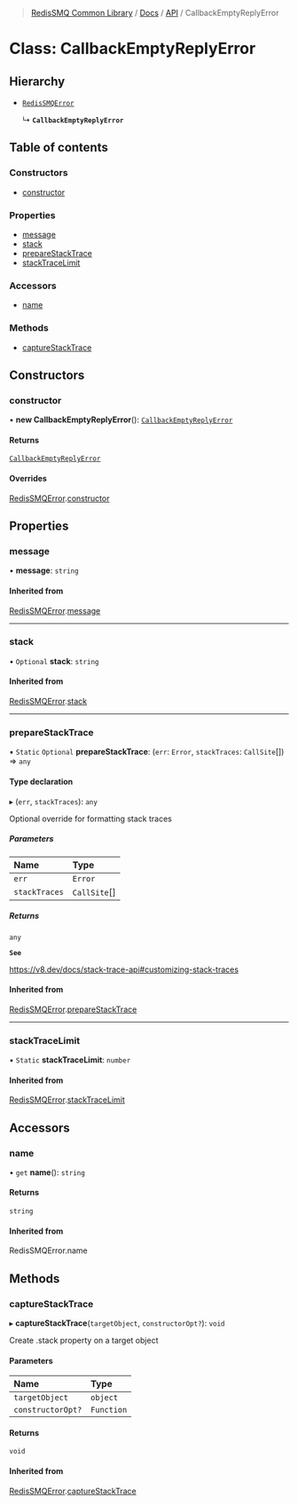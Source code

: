 >[RedisSMQ Common Library](../../../README.md) / [Docs](../../README.md) / [API](../README.md) / CallbackEmptyReplyError

# Class: CallbackEmptyReplyError

## Hierarchy

- [`RedisSMQError`](../classes/RedisSMQError.md)

  ↳ **`CallbackEmptyReplyError`**

## Table of contents

### Constructors

- [constructor](../classes/CallbackEmptyReplyError.md#constructor)

### Properties

- [message](../classes/CallbackEmptyReplyError.md#message)
- [stack](../classes/CallbackEmptyReplyError.md#stack)
- [prepareStackTrace](../classes/CallbackEmptyReplyError.md#preparestacktrace)
- [stackTraceLimit](../classes/CallbackEmptyReplyError.md#stacktracelimit)

### Accessors

- [name](../classes/CallbackEmptyReplyError.md#name)

### Methods

- [captureStackTrace](../classes/CallbackEmptyReplyError.md#capturestacktrace)

## Constructors

### constructor

• **new CallbackEmptyReplyError**(): [`CallbackEmptyReplyError`](../classes/CallbackEmptyReplyError.md)

#### Returns

[`CallbackEmptyReplyError`](../classes/CallbackEmptyReplyError.md)

#### Overrides

[RedisSMQError](../classes/RedisSMQError.md).[constructor](../classes/RedisSMQError.md#constructor)

## Properties

### message

• **message**: `string`

#### Inherited from

[RedisSMQError](../classes/RedisSMQError.md).[message](../classes/RedisSMQError.md#message)

___

### stack

• `Optional` **stack**: `string`

#### Inherited from

[RedisSMQError](../classes/RedisSMQError.md).[stack](../classes/RedisSMQError.md#stack)

___

### prepareStackTrace

▪ `Static` `Optional` **prepareStackTrace**: (`err`: `Error`, `stackTraces`: `CallSite`[]) => `any`

#### Type declaration

▸ (`err`, `stackTraces`): `any`

Optional override for formatting stack traces

##### Parameters

| Name | Type |
| :------ | :------ |
| `err` | `Error` |
| `stackTraces` | `CallSite`[] |

##### Returns

`any`

**`See`**

https://v8.dev/docs/stack-trace-api#customizing-stack-traces

#### Inherited from

[RedisSMQError](../classes/RedisSMQError.md).[prepareStackTrace](../classes/RedisSMQError.md#preparestacktrace)

___

### stackTraceLimit

▪ `Static` **stackTraceLimit**: `number`

#### Inherited from

[RedisSMQError](../classes/RedisSMQError.md).[stackTraceLimit](../classes/RedisSMQError.md#stacktracelimit)

## Accessors

### name

• `get` **name**(): `string`

#### Returns

`string`

#### Inherited from

RedisSMQError.name

## Methods

### captureStackTrace

▸ **captureStackTrace**(`targetObject`, `constructorOpt?`): `void`

Create .stack property on a target object

#### Parameters

| Name | Type |
| :------ | :------ |
| `targetObject` | `object` |
| `constructorOpt?` | `Function` |

#### Returns

`void`

#### Inherited from

[RedisSMQError](../classes/RedisSMQError.md).[captureStackTrace](../classes/RedisSMQError.md#capturestacktrace)
